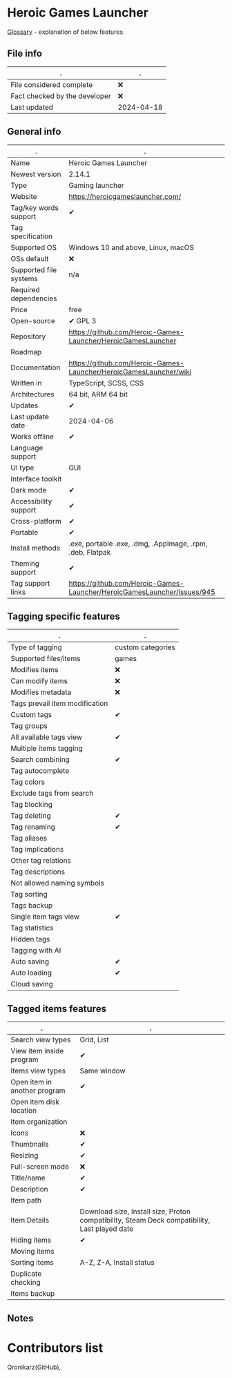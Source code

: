 # Heroic Games Launcher
[Glossary](glossary.md) - explanation of below features

## File info
. | . |
---|---
File considered complete | ❌
Fact checked by the developer | ❌
Last updated | 2024-04-18

## General info
. | . |
---|---
Name | Heroic Games Launcher
Newest version | 2.14.1
Type | Gaming launcher
Website | https://heroicgameslauncher.com/
Tag/key words support | ✔
Tag specification | 
Supported OS | Windows 10 and above, Linux, macOS
OSs default | ❌
Supported file systems | n/a
Required dependencies | 
Price | free
Open-source | ✔ GPL 3
Repository | https://github.com/Heroic-Games-Launcher/HeroicGamesLauncher
Roadmap | 
Documentation | https://github.com/Heroic-Games-Launcher/HeroicGamesLauncher/wiki
Written in | TypeScript, SCSS, CSS
Architectures | 64 bit, ARM 64 bit
Updates | ✔
Last update date | 2024-04-06
Works offline | ✔
Language support | 
UI type | GUI
Interface toolkit | 
Dark mode | ✔
Accessibility support | ✔
Cross-platform | ✔
Portable | ✔
Install methods | .exe, portable .exe, .dmg, .AppImage, .rpm, .deb, Flatpak
Theming support | ✔
Tag support links | https://github.com/Heroic-Games-Launcher/HeroicGamesLauncher/issues/945

## Tagging specific features
. | . |
---|---
Type of tagging | custom categories
Supported files/items | games
Modifies items | ❌
Can modify items | ❌
Modifies metadata | ❌
Tags prevail item modification | 
Custom tags | ✔
Tag groups | 
All available tags view | ✔
Multiple items tagging | 
Search combining | ✔
Tag autocomplete | 
Tag colors | 
Exclude tags from search | 
Tag blocking | 
Tag deleting | ✔
Tag renaming | ✔
Tag aliases | 
Tag implications | 
Other tag relations | 
Tag descriptions | 
Not allowed naming symbols | 
Tag sorting | 
Tags backup | 
Single item tags view | ✔
Tag statistics | 
Hidden tags | 
Tagging with AI | 
Auto saving | ✔
Auto loading | ✔
Cloud saving | 

## Tagged items features
. | . |
---|---
Search view types | Grid, List
View item inside program | ✔
Items view types | Same window
Open item in another program | ✔
Open item disk location | 
Item organization | 
Icons | ❌
Thumbnails | ✔
Resizing | ✔
Full-screen mode | ❌
Title/name | ✔
Description | ✔
Item path | 
Item Details | Download size, Install size, Proton compatibility, Steam Deck compatibility, Last played date
Hiding items | ✔
Moving items | 
Sorting items | A-Z, Z-A, Install status
Duplicate checking | 
Items backup | 

## Notes


# Contributors list
Qronikarz(GitHub), 
